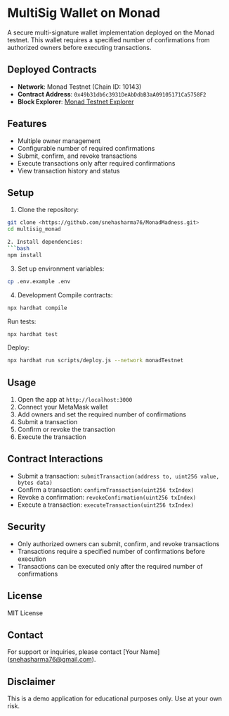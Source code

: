 # MultiSig Wallet on Monad

A secure multi-signature wallet implementation deployed on the Monad testnet. This wallet requires a specified number of confirmations from authorized owners before executing transactions.

## Deployed Contracts

- **Network**: Monad Testnet (Chain ID: 10143)
- **Contract Address**: `0x49b31db6c3931DeAbDdbB3aA09105171Ca5758F2`
- **Block Explorer**: [Monad Testnet Explorer](https://testnet-explorer.monad.xyz/)

## Features

- Multiple owner management
- Configurable number of required confirmations
- Submit, confirm, and revoke transactions
- Execute transactions only after required confirmations
- View transaction history and status

## Setup

1. Clone the repository:
```bash
git clone <https://github.com/snehasharma76/MonadMadness.git>
cd multisig_monad

2. Install dependencies:
```bash
npm install
```

3. Set up environment variables:
```bash
cp .env.example .env
```

4. Development
Compile contracts:
```bash
npx hardhat compile
```
Run tests:
```bash
npx hardhat test
```
Deploy:
```bash
npx hardhat run scripts/deploy.js --network monadTestnet
```

## Usage

1. Open the app at `http://localhost:3000`
2. Connect your MetaMask wallet
3. Add owners and set the required number of confirmations
4. Submit a transaction
5. Confirm or revoke the transaction
6. Execute the transaction

## Contract Interactions

- Submit a transaction: `submitTransaction(address to, uint256 value, bytes data)`
- Confirm a transaction: `confirmTransaction(uint256 txIndex)`
- Revoke a confirmation: `revokeConfirmation(uint256 txIndex)`
- Execute a transaction: `executeTransaction(uint256 txIndex)`

## Security

- Only authorized owners can submit, confirm, and revoke transactions
- Transactions require a specified number of confirmations before execution
- Transactions can be executed only after the required number of confirmations

## License

MIT License

## Contact

For support or inquiries, please contact [Your Name] (snehasharma76@gmail.com).

## Disclaimer

This is a demo application for educational purposes only. Use at your own risk.
```
